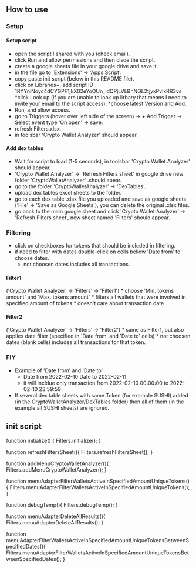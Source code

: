## How to use

### Setup
#### Setup script
* open the script I shared with you (check email).
* click Run and allow permissions and then clsoe the script.
* create a google sheets file in your google drive and save it.
* in the file go to 'Extensions' -> 'Apps Script'.
* copy paste init script (below in this README file).
* click on Libraries+, add script ID 1RYYniNoyc4dCYGPF1jkX02eYoOUn_idQPjLVLBhNGL2tjyxPvlxRR3vs
    *click Look up (if you are unable to look up lirbary that means I need to invite your email to the script access).
    *choose latest Version and Add.
* Run, and allow access.
* go to Triggers (hover over left side of the screen) -> + Add Trigger -> Select event type 'On open' -> save.
* refresh Filters.xlsx.
* in toolsbar 'Crypto Wallet Analyzer' should appear.
#### Add dex tables
* Wait for script to load (1-5 seconds), in toolsbar 'Crypto Wallet Analyzer' should appear.
* 'Crypto Wallet Analyzer' -> 'Refresh Filters sheet' in google drive new folder 'CryptoWalletAnalyzer' .should apear.
* go to the folder 'CryptoWalletAnalyzer' -> 'DexTables'.
* upload dex tables excel sheets to the folder.
* go to each dex table .xlsx file you uploaded and save as google sheets ('File' -> 'Save as Google Sheets'), you can delete the original .xlsx files.
* go back to the main google sheet and click 'Crypto Wallet Analyzer' -> 'Refresh Filters sheet', new sheet named 'Filters' should appear.

### Filtering
* click on checkboxes for tokens that should be included in filtering.
* if need to filter with dates double-click on cells bellow 'Date from' to choose dates.
    * not choosen dates includes all transactions.
#### Filter1
('Crypto Wallet Analyzer' -> 'Filters' -> 'Filter1')
    * choose 'Min. tokens amount' and 'Max. tokens amount'
    * filters all wallets that were involved in specified amount of tokens
    * doesn't care about transaction date
#### Filter2
('Crypto Wallet Analyzer' -> 'Filters' -> 'Filter2')
    * same as Filter1, but also applies date filter (specified in 'Date from' and 'Date to' cells)
        * not choosen dates (blank cells) includes all transactions for that token.

### FIY
* Example of 'Date from' and 'Date to'
    * Date from 2022-02-10 Date to 2022-02-11
    * it will incldue only transaction from 2022-02-10 00:00:00 to 2022-02-10 23:59:59
* If several dex table sheets with same Token (for example SUSHI) added (in the CryptoWalletAnalyzer/DexTables folder) then all of them (in the example all SUSHI sheets) are ignored.

## init script
function initialize() {
  Filters.initialize();
}

function refreshFiltersSheet(){
  Filters.refreshFiltersSheet();
}

function addMenuCryptoWalletAnalyzer(){
  Filters.addMenuCryptoWalletAnalyzer();
}

function menuAdapterFilterWalletsActiveInSpecifiedAmountUniqueTokens(){
  Filters.menuAdapterFilterWalletsActiveInSpecifiedAmountUniqueTokens();
}

function debugTemp(){
  Filters.debugTemp();
}

function menuAdapterDeleteAllResults(){
  Filters.menuAdapterDeleteAllResults();
}

function menuAdapterFilterWalletsActiveInSpecifiedAmountUniqueTokensBetweenSpecifiedDates(){
  Filters.menuAdapterFilterWalletsActiveInSpecifiedAmountUniqueTokensBetweenSpecifiedDates();
}